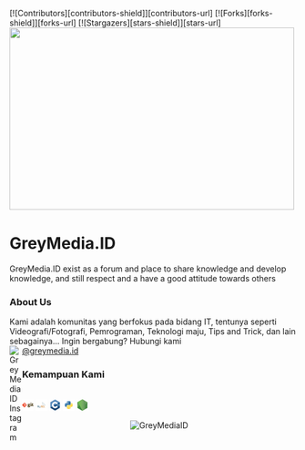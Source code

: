 [![Contributors][contributors-shield]][contributors-url]
[![Forks][forks-shield]][forks-url]
[![Stargazers][stars-shield]][stars-url]
<br/>
<img src="https://raw.githubusercontent.com/abhisheknaiidu/abhisheknaiidu/master/code.gif" width="500" height="320" />

# GreyMedia.ID
GreyMedia.ID exist as a forum and place to share knowledge and develop knowledge, and still respect and a have a good attitude towards others

### About Us
Kami adalah komunitas yang berfokus pada bidang IT, tentunya seperti Videografi/Fotografi, Pemrograman, Teknologi maju, Tips and Trick, dan lain sebagainya...
Ingin bergabung? Hubungi kami
<br/>
<a href="https://www.instagram.com/greymedia.id/">
  @greymedia.id<img align="left" alt="GreyMediaID Instagram" width="22px" src="https://raw.githubusercontent.com/hussainweb/hussainweb/main/icons/instagram.png" />
</a>
<br/>
### Kemampuan Kami
<br/>
<code><img height="20" src="https://raw.githubusercontent.com/github/explore/80688e429a7d4ef2fca1e82350fe8e3517d3494d/topics/git/git.png"></code>
<code><img height="20" src="https://raw.githubusercontent.com/github/explore/80688e429a7d4ef2fca1e82350fe8e3517d3494d/topics/mysql/mysql.png"></code>
<code><img height="20" src="https://raw.githubusercontent.com/github/explore/80688e429a7d4ef2fca1e82350fe8e3517d3494d/topics/cpp/cpp.png"></code>
<code><img height="20" src="https://raw.githubusercontent.com/github/explore/80688e429a7d4ef2fca1e82350fe8e3517d3494d/topics/python/python.png"></code>
<code><img height="20" src="https://raw.githubusercontent.com/github/explore/80688e429a7d4ef2fca1e82350fe8e3517d3494d/topics/nodejs/nodejs.png"></code>
<br/>
<p align="center"> <img src="https://github-readme-stats.vercel.app/api?username=GreyMediaID&show_icons=true&theme=gotham" alt="GreyMediaID" />
<!--
**GreyMediaID/GreyMediaID** is a ✨ _special_ ✨ repository because its `README.md` (this file) appears on your GitHub profile.

Here are some ideas to get you started:

- 🔭 I’m currently working on ...
- 🌱 I’m currently learning ...
- 👯 I’m looking to collaborate on ...
- 🤔 I’m looking for help with ...
- 💬 Ask me about ...
- 📫 How to reach me: ...
- 😄 Pronouns: ...
- ⚡ Fun fact: ...
-->

